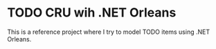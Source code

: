 # TODO CRU wih .NET Orleans

This is a reference project where I try to model TODO items using .NET Orleans.
